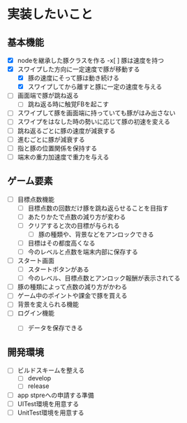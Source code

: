 # 実装したいこと

## 基本機能
- [x] nodeを継承した豚クラスを作る
  -x[ ] 豚は速度を持つ
- [x] スワイプした方向に一定速度で豚が移動する
  - [x] 豚の速度にそって豚は動き続ける
  - [x] スワイプしてから離すと豚に一定の速度を与える
- [ ] 画面端で豚が跳ね返る
  - [ ] 跳ね返る時に触覚FBを起こす
- [ ] スワイプして豚を画面端に持っていても豚がはみ出さない
- [ ] スワイプをはなした時の勢いに応じて豚の初速を変える
- [ ] 跳ね返るごとに豚の速度が減衰する
- [ ] 進むごとに豚が減衰する
- [ ] 指と豚の位置関係を保持する
- [ ] 端末の重力加速度で重力を与える

## ゲーム要素
- [ ] 目標点数機能
  - [ ] 目標点数の回数だけ豚を跳ね返らせることを目指す
  - [ ] あたりかたで点数の減り方が変わる
  - [ ] クリアすると次の目標が与られる
    - [ ] 豚の種類や、背景などをアンロックできる
  - [ ] 目標はその都度高くなる
  - [ ] 今のレベルと点数を端末内部に保存する
- [ ] スタート画面
  - [ ] スタートボタンがある
  - [ ] 今のレベル、目標点数とアンロック報酬が表示されてる
- [ ] 豚の種類によって点数の減り方がかわる
- [ ] ゲーム中のポイントや課金で豚を買える
- [ ] 背景を変えられる機能
- [ ] ログイン機能
  - [ ] データを保存できる


## 開発環境
- [ ] ビルドスキームを整える
  - [ ] develop
  - [ ] release
- [ ] app stpreへの申請する準備
- [ ] UITest環境を用意する
- [ ] UnitTest環境を用意する
